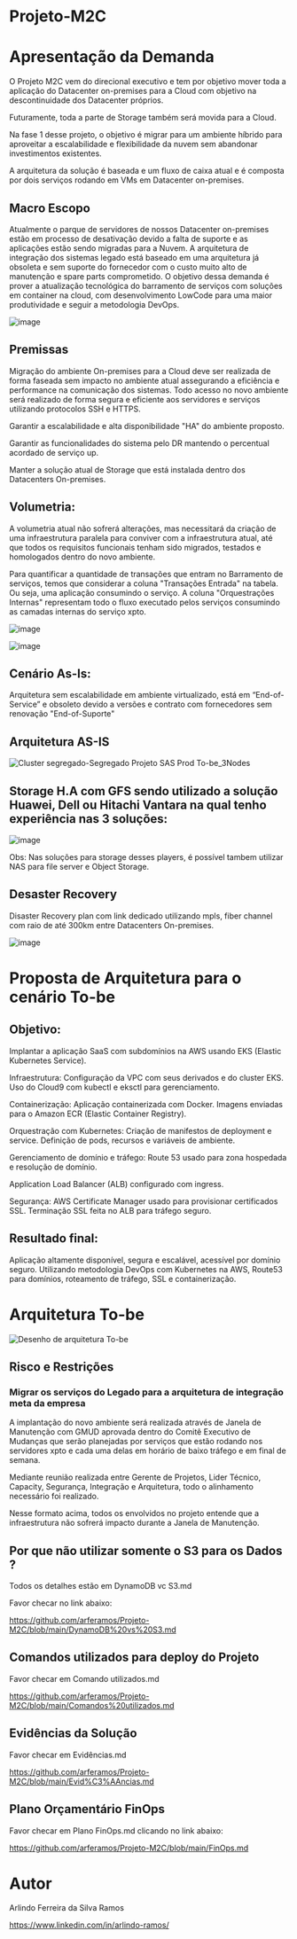 # Projeto-M2C

# Apresentação da Demanda
O Projeto M2C vem do direcional executivo e tem por objetivo mover toda a aplicação do Datacenter on-premises para a Cloud com objetivo na descontinuidade dos Datacenter próprios.

Futuramente, toda a parte de Storage também será movida para a Cloud.

Na fase 1 desse projeto, o objetivo é migrar para um ambiente híbrido para aproveitar a escalabilidade e flexibilidade da nuvem sem abandonar investimentos existentes.

A arquitetura da solução é baseada e um fluxo de caixa atual e é composta por dois serviços rodando em VMs em Datacenter on-premises.

## Macro Escopo
Atualmente o parque de servidores de nossos Datacenter on-premises estão em processo de desativação devido a falta de suporte e as aplicações estão sendo migradas para a Nuvem.
A arquitetura de integração dos sistemas legado está baseado em uma arquitetura já obsoleta e sem suporte do fornecedor com o custo muito alto de manutenção e spare parts comprometido. 
O objetivo dessa demanda é prover a atualização tecnológica do barramento de serviços com soluções em container na cloud, com desenvolvimento LowCode para uma maior produtividade e seguir a metodologia DevOps.

![image](https://github.com/user-attachments/assets/6faa6e49-735f-4409-b9b9-337135fd3472)

## Premissas 
Migração do ambiente On-premises para a Cloud deve ser realizada de forma faseada sem impacto no ambiente atual assegurando a eficiência e performance na comunicação dos sistemas.
Todo acesso no novo ambiente será realizado de forma segura e eficiente aos servidores e serviços utilizando protocolos SSH e HTTPS. 

Garantir a escalabilidade e alta disponibilidade "HA" do ambiente proposto.

Garantir as funcionalidades do sistema pelo DR mantendo o percentual acordado de serviço up.

Manter a solução atual de Storage que está instalada dentro dos Datacenters On-premises.


## Volumetria:
A volumetria atual não sofrerá alterações, mas necessitará da criação de uma infraestrutura paralela para conviver com a infraestrutura atual, até que todos os requisitos funcionais tenham sido migrados, testados e homologados dentro do novo ambiente.

Para quantificar a quantidade de transações que entram no Barramento de serviços, temos que considerar a coluna "Transações Entrada" na tabela. Ou seja, uma aplicação consumindo o serviço.
A coluna "Orquestrações Internas" representam todo o fluxo executado pelos serviços consumindo as camadas internas do serviço xpto.

![image](https://github.com/user-attachments/assets/1e261991-6ade-48a1-b06d-9fd9f1357f74)

![image](https://github.com/user-attachments/assets/3e8d1e8e-6937-4b22-a488-72c2588134ff)


## Cenário As-Is:
Arquitetura sem escalabilidade em ambiente virtualizado, está em “End-of-Service” e obsoleto devido a versões e contrato com fornecedores sem renovação "End-of-Suporte"


## Arquitetura AS-IS
![Cluster segregado-Segregado Projeto SAS Prod To-be_3Nodes](https://github.com/user-attachments/assets/32aa705c-8fd0-4da1-b44a-967c124c8d95)


## Storage H.A com GFS sendo utilizado a solução Huawei, Dell ou Hitachi Vantara na qual tenho experiência nas 3 soluções:
![image](https://github.com/user-attachments/assets/f2a9b5a2-3368-4814-95ed-a49228ca9f4d)

Obs: Nas soluções para storage desses players, é possível tambem utilizar NAS para file server e Object Storage.

## Desaster Recovery
Disaster Recovery plan com link dedicado utilizando mpls, fiber channel com raio de até 300km entre Datacenters On-premises.

![image](https://github.com/user-attachments/assets/033c6449-92f0-412f-b2e1-7b207dc398c3)

# Proposta de Arquitetura para o cenário To-be
## Objetivo: 
Implantar a aplicação SaaS com subdomínios na AWS usando EKS (Elastic Kubernetes Service).

Infraestrutura:
Configuração da VPC com seus derivados e do cluster EKS.
Uso do Cloud9 com kubectl e eksctl para gerenciamento.

Containerização:
Aplicação containerizada com Docker.
Imagens enviadas para o Amazon ECR (Elastic Container Registry).

Orquestração com Kubernetes:
Criação de manifestos de deployment e service.
Definição de pods, recursos e variáveis de ambiente.

Gerenciamento de domínio e tráfego:
Route 53 usado para zona hospedada e resolução de domínio.

Application Load Balancer (ALB) configurado com ingress.

Segurança:
AWS Certificate Manager usado para provisionar certificados SSL.
Terminação SSL feita no ALB para tráfego seguro.

## Resultado final:
Aplicação altamente disponível, segura e escalável, acessível por domínio seguro.
Utilizando metodologia DevOps com Kubernetes na AWS, Route53 para domínios, roteamento de tráfego, SSL e containerização.



# Arquitetura To-be
![Desenho de arquitetura To-be](https://github.com/user-attachments/assets/27c4d38b-2265-4495-a7e0-9970ce5830a7)



## Risco e Restrições
### Migrar os serviços do Legado para a arquitetura de integração meta da empresa
A implantação do novo ambiente será realizada através de Janela de Manutenção com GMUD aprovada dentro do Comitê Executivo de Mudanças que serão planejadas por serviços que estão rodando nos servidores xpto e cada uma delas em horário de baixo tráfego e em final de semana.

Mediante reunião realizada entre Gerente de Projetos, Lider Técnico, Capacity, Segurança, Integração e Arquitetura, todo o alinhamento necessário foi realizado.

Nesse formato acima, todos os envolvidos no projeto entende que a infraestrutura não sofrerá impacto durante a Janela de Manutenção.

## Por que não utilizar somente o S3 para os Dados ?
Todos os detalhes estão em DynamoDB vc S3.md

Favor checar no link abaixo:

https://github.com/arferamos/Projeto-M2C/blob/main/DynamoDB%20vs%20S3.md


## Comandos utilizados para deploy do Projeto
Favor checar em Comando utilizados.md

https://github.com/arferamos/Projeto-M2C/blob/main/Comandos%20utilizados.md


## Evidências da Solução
Favor checar em Evidências.md

https://github.com/arferamos/Projeto-M2C/blob/main/Evid%C3%AAncias.md


## Plano Orçamentário FinOps
Favor checar em Plano FinOps.md clicando no link abaixo:


https://github.com/arferamos/Projeto-M2C/blob/main/FinOps.md

# Autor
Arlindo Ferreira da Silva Ramos

https://www.linkedin.com/in/arlindo-ramos/







